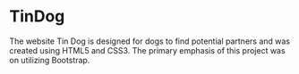 # TinDog

The website Tin Dog is designed for dogs to find potential partners and was created using HTML5 and CSS3. The primary emphasis of this project was on utilizing Bootstrap.
